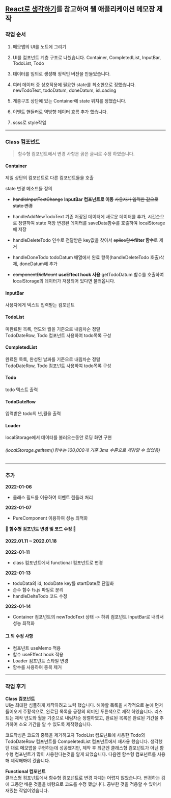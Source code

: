 ## [React로 생각하기](https://ko.reactjs.org/docs/thinking-in-react.html)를 참고하여 웹 애플리케이션 메모장 제작

### 작업 순서

1.  메모앱의 UI를 노트에 그리기

2.  UI를 컴포넌트 계층 구조로 나눴습니다.
    Container, CompletedList, InputBar, TodoList, Todo

3.  데이터를 임의로 생성해 정적인 버전을 만들었습니다.

4.  여러 데이터 중 상호작용에 필요한 state를 최소한으로 정했습니다.
    newTodoText, todoDatum, doneDatum, isLoading

5.  계층구조 상단에 있는 Container에 state 위치를 정했습니다.

6.  이벤트 핸들러로 역방향 데이터 흐름 추가 했습니다.

7.  scss로 style작업

---

### Class 컴포넌트

> 함수형 컴포넌트에서 변경 사항은 굵은 글씨로 수정 하였습니다.

#### Container

제일 상단의 컴포넌트로 다른 컴포넌트들을 호출

state 변경 메소드들 정의

- ~~handleInputTextChange~~ **InputBar 컴포넌트로 이동**
  ~~사용자가 입력한 값으로 state 변경~~

- handleAddNewTodoText
  기존 저장된 데이터에 새로운 데이터를 추가, 시간순으로 정렬하여 state 저장
  변경된 데이터를 saveData함수를 호출하여 localStorage에 저장

- handleDeleteTodo
  인수로 전달받은 key값을 찾아서 ~~splice함수~~**filter 함수**로 제거

- handleDoneTodo
  todoDatum 배열에서 완료 항목(handleDeleteTodo 호출)삭제, doneDatum에 추가

- ~~componentDidMount~~ **useEffect hook 사용**
  getTodoDatum 함수를 호출하여 localStorage의 데이터가 저장되어 있다면 불러옵니다.

#### InputBar

사용자에게 텍스트 입력받는 컴포넌트

#### TodoList

미완료된 목록, 연도와 월을 기준으로 내림차순 정렬  
TodoDateRow, Todo 컴포넌트 사용하여 todo목록 구성

#### CompletedList

완료된 목록, 완성된 날짜를 기준으로 내림차순 정렬  
TodoDateRow, Todo 컴포넌트 사용하여 todo목록 구성

#### Todo

todo 텍스트 출력

#### TodoDateRow

입력받은 todo의 년,월을 출력

#### Loader

localStorage에서 데이터를 불러오는동안 로딩 화면 구현

###### _(localStorage.getItem()함수는 100,000개 기준 3ms 수준으로 체감할 수 없었음)_

---

### 추가

**2022-01-06**

- 클래스 필드를 이용하여 이벤트 헨들러 처리

**2022-01-07**

- PureComponent 이용하여 성능 최적화

**🚧 함수형 컴포넌트 변경 및 코드 수정 🚧**

#### 2022.01.11 ~ 2022.01.18

**2022-01-11**

- class 컴포넌트에서 functional 컴포넌트로 변경

**2022-01-13**

- todoData의 id, todoDate key를 startDate로 단일화
- 순수 함수 fs.js 파일로 분리
- handleDelteTodo 코드 수정

**2022-01-14**

- Container 컴포넌트의 newTodoText 상태 -> 하위 컴포넌트 InputBar로 내려서 성능 최적화

#### 그 외 수정 사항

- 컴포넌트 useMemo 적용
- 함수 useEffect hook 적용
- Loader 컴포넌트 스타일 변경
- 함수를 사용하여 중복 제거

---

### 작업 후기

**Class 컴포넌트**  
UI는 최대한 심플하게 제작하려고 노력 했습니다. 해야할 목록을 시각적으로 눈에 먼저 들어오게 주황색으로, 완료된 목록을 긍정의 의미인 푸른색으로 제작 하였습니다. 리스트는 제작 년도와 월을 기준으로 내림차순 정렬하였고, 완료된 목록은 완료된 기간을 추가하여 소요 기간을 알 수 있도록 제작했습니다.

코드작성은 코드의 중복을 제거하고자 TodoList 컴포넌트에 사용한 Todo와 TodoDateRow 컴포넌트를 CompeletedList 컴포넌트에서 재사용 했습니다.
생각했던 대로 메모앱을 구현하는데 성공했지만, 제작 후 최근엔 클래스형 컴포넌트가 아닌 함수형 컴포넌트가 많이 사용한다는것을 알게 되었습니다. 다음엔 함수형 컴포넌트를 사용해 제작해봐야 겠습니다.

**Functional 컴포넌트**  
클래스형 컴포넌트에서 함수형 컴포넌트로 변경 자체는 어렵지 않았습니다. 변경하는 김에 그동안 배운 것들을 바탕으로 코드를 수정 했습니다. 공부한 것을 적용할 수 있어서 재밌는 작업이었습니다.
